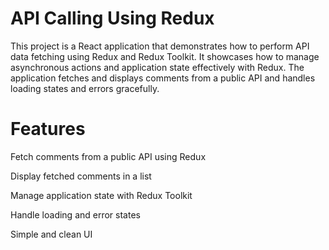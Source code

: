 # API Calling Using Redux
This project is a React application that demonstrates how to perform API data fetching using Redux and Redux Toolkit. It showcases how to manage asynchronous actions and application state effectively with Redux. The application fetches and displays comments from a public API and handles loading states and errors gracefully.

# Features
Fetch comments from a public API using Redux

Display fetched comments in a list

Manage application state with Redux Toolkit

Handle loading and error states

Simple and clean UI

